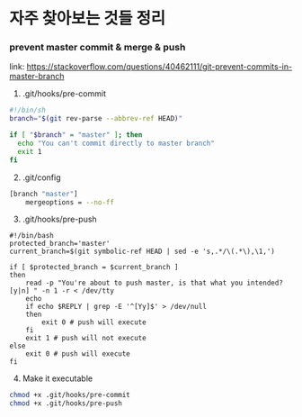 # 자주 찾아보는 것들 정리

### prevent master commit & merge & push
link: https://stackoverflow.com/questions/40462111/git-prevent-commits-in-master-branch

1. .git/hooks/pre-commit
```bash
#!/bin/sh
branch="$(git rev-parse --abbrev-ref HEAD)"

if [ "$branch" = "master" ]; then
  echo "You can't commit directly to master branch"
  exit 1
fi
```

2. .git/config
```bash
[branch "master"]
    mergeoptions = --no-ff
```

3. .git/hooks/pre-push
```
#!/bin/bash
protected_branch='master'
current_branch=$(git symbolic-ref HEAD | sed -e 's,.*/\(.*\),\1,')

if [ $protected_branch = $current_branch ]
then
    read -p "You're about to push master, is that what you intended? [y|n] " -n 1 -r < /dev/tty
    echo
    if echo $REPLY | grep -E '^[Yy]$' > /dev/null
    then
        exit 0 # push will execute
    fi
    exit 1 # push will not execute
else
    exit 0 # push will execute
fi
```

4. Make it executable
```bash
chmod +x .git/hooks/pre-commit
chmod +x .git/hooks/pre-push
```
<!--stackedit_data:
eyJoaXN0b3J5IjpbLTIxMDkxODY2ODVdfQ==
-->